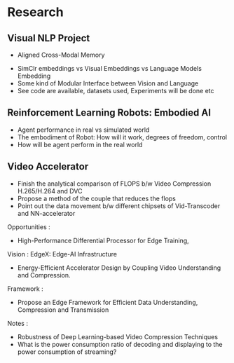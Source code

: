 # Research

## Visual NLP Project

- Aligned Cross-Modal Memory
* SimClr embeddings vs Visual Embeddings vs Language Models Embedding
* Some kind of Modular Interface between Vision and Language 
* See code are available, datasets used, Experiments will be done etc

## Reinforcement Learning Robots: Embodied AI

* Agent performance in real vs simulated world
* The embodiment of Robot: How will it work, degrees of freedom, control
* How will be agent perform in the real world

## Video Accelerator

* Finish the analytical comparison of FLOPS b/w Video Compression H.265/H.264 and DVC&#x20;
* Propose a method of the couple that reduces the flops&#x20;
* Point out the data movement b/w different chipsets of Vid-Transcoder and NN-accelerator

Opportunities : 

* High-Performance Differential Processor for Edge Training,

Vision : EdgeX: Edge-AI Infrastructure

* Energy-Efficient Accelerator Design by Coupling Video Understanding and Compression.&#x20;

Framework :

- Propose an Edge Framework for Efficient Data Understanding, Compression and Transmission

Notes :

- Robustness of Deep Learning-based Video Compression Techniques
- What is the power consumption ratio of decoding and displaying to the power consumption of streaming?
